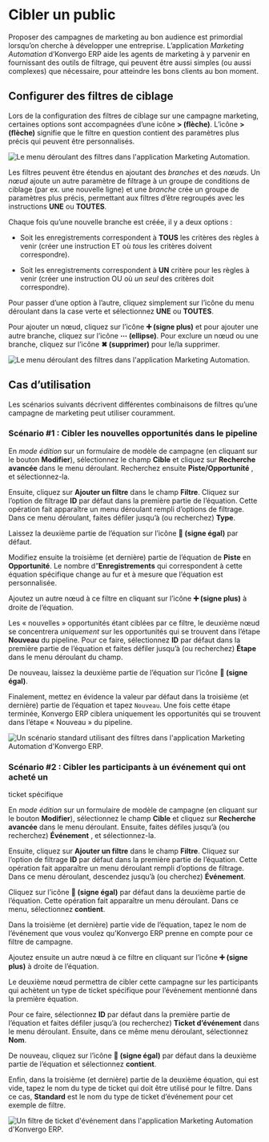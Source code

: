 # Cibler un public

Proposer des campagnes de marketing au bon audience est primordial lorsqu’on
cherche à développer une entreprise. L’application _Marketing Automation_
d’Konvergo ERP aide les agents de marketing à y parvenir en fournissant des outils de
filtrage, qui peuvent être aussi simples (ou aussi complexes) que nécessaire,
pour atteindre les bons clients au bon moment.

## Configurer des filtres de ciblage

Lors de la configuration des filtres de ciblage sur une campagne marketing,
certaines options sont accompagnées d’une icône **> (flèche)**. L’icône **>
(flèche)** signifie que le filtre en question contient des paramètres plus
précis qui peuvent être personnalisés.

![Le menu déroulant des filtres dans l'application Marketing
Automation.](../../../../_images/marketing-filters.png)

Les filtres peuvent être étendus en ajoutant des _branches_ et des _nœuds_. Un
_nœud_ ajoute un autre paramètre de filtrage à un groupe de conditions de
ciblage (par ex. une nouvelle ligne) et une _branche_ crée un groupe de
paramètres plus précis, permettant aux filtres d’être regroupés avec les
instructions **UNE** ou **TOUTES**.

Chaque fois qu’une nouvelle branche est créée, il y a deux options :

  * Soit les enregistrements correspondent à **TOUS** les critères des règles à venir (créer une instruction ET où _tous_ les critères doivent correspondre).

  * Soit les enregistrements correspondent à **UN** critère pour les règles à venir (créer une instruction OU où _un seul_ des critères doit correspondre).

Pour passer d’une option à l’autre, cliquez simplement sur l’icône du menu
déroulant dans la case verte et sélectionnez **UNE** ou **TOUTES**.

Pour ajouter un nœud, cliquez sur l’icône **➕ (signe plus)** et pour ajouter
une autre branche, cliquez sur l’icône **⋯ (ellipse)**. Pour exclure un nœud
ou une branche, cliquez sur l’icône **✖ (supprimer)** pour le/la supprimer.

![Le menu déroulant des filtres dans l'application Marketing
Automation.](../../../../_images/marketing-filter-nodes.png)

## Cas d’utilisation

Les scénarios suivants décrivent différentes combinaisons de filtres qu’une
campagne de marketing peut utiliser couramment.

### Scénario #1 : Cibler les nouvelles opportunités dans le pipeline

En _mode édition_ sur un formulaire de modèle de campagne (en cliquant sur le
bouton **Modifier**), sélectionnez le champ **Cible** et cliquez sur
**Recherche avancée** dans le menu déroulant. Recherchez ensuite
**Piste/Opportunité** , et sélectionnez-la.

Ensuite, cliquez sur **Ajouter un filtre** dans le champ **Filtre**. Cliquez
sur l’option de filtrage **ID** par défaut dans la première partie de
l’équation. Cette opération fait apparaître un menu déroulant rempli d’options
de filtrage. Dans ce menu déroulant, faites défiler jusqu’à (ou recherchez)
**Type**.

Laissez la deuxième partie de l’équation sur l’icône **🟰 (signe égal)** par
défaut.

Modifiez ensuite la troisième (et dernière) partie de l’équation de **Piste**
en **Opportunité**. Le nombre d”**Enregistrements** qui correspondent à cette
équation spécifique change au fur et à mesure que l’équation est
personnalisée.

Ajoutez un autre nœud à ce filtre en cliquant sur l’icône **➕ (signe plus)** à
droite de l’équation.

Les « nouvelles » opportunités étant ciblées par ce filtre, le deuxième nœud
se concentrera _uniquement_ sur les opportunités qui se trouvent dans l’étape
**Nouveau** du pipeline. Pour ce faire, sélectionnez **ID** par défaut dans la
première partie de l’équation et faites défiler jusqu’à (ou recherchez)
**Étape** dans le menu déroulant du champ.

De nouveau, laissez la deuxième partie de l’équation sur l’icône **🟰 (signe
égal)**.

Finalement, mettez en évidence la valeur par défaut dans la troisième (et
dernière) partie de l’équation et tapez `Nouveau`. Une fois cette étape
terminée, Konvergo ERP ciblera uniquement les opportunités qui se trouvent dans
l’étape « Nouveau » du pipeline.

![Un scénario standard utilisant des filtres dans l'application Marketing
Automation d'Konvergo ERP.](../../../../_images/filters-opportunities.png)

### Scénario #2 : Cibler les participants à un événement qui ont acheté un
ticket spécifique

En _mode édition_ sur un formulaire de modèle de campagne (en cliquant sur le
bouton **Modifier**), sélectionnez le champ **Cible** et cliquez sur
**Recherche avancée** dans le menu déroulant. Ensuite, faites défiles jusqu’à
(ou recherchez) **Événement** , et sélectionnez-la.

Ensuite, cliquez sur **Ajouter un filtre** dans le champ **Filtre**. Cliquez
sur l’option de filtrage **ID** par défaut dans la première partie de
l’équation. Cette opération fait apparaître un menu déroulant rempli d’options
de filtrage. Dans ce menu déroulant, descendez jusqu’à (ou cherchez)
**Événement**.

Cliquez sur l’icône **🟰 (signe égal)** par défaut dans la deuxième partie de
l’équation. Cette opération fait apparaître un menu déroulant. Dans ce menu,
sélectionnez **contient**.

Dans la troisième (et dernière) partie vide de l’équation, tapez le nom de
l’événement que vous voulez qu’Konvergo ERP prenne en compte pour ce filtre de
campagne.

Ajoutez ensuite un autre nœud à ce filtre en cliquant sur l’icône **➕ (signe
plus)** à droite de l’équation.

Le deuxième nœud permettra de cibler cette campagne sur les participants qui
achètent un type de ticket spécifique pour l’événement mentionné dans la
première équation.

Pour ce faire, sélectionnez **ID** par défaut dans la première partie de
l’équation et faites défiler jusqu’à (ou recherchez) **Ticket d’événement**
dans le menu déroulant. Ensuite, dans ce même menu déroulant, sélectionnez
**Nom**.

De nouveau, cliquez sur l’icône **🟰 (signe égal)** par défaut dans la deuxième
partie de l’équation et sélectionnez **contient**.

Enfin, dans la troisième (et dernière) partie de la deuxième équation, qui est
vide, tapez le nom du type de ticket qui doit être utilisé pour le filtre.
Dans ce cas, **Standard** est le nom du type de ticket d’événement pour cet
exemple de filtre.

![Un filtre de ticket d'événement dans l'application Marketing Automation
d'Konvergo ERP.](../../../../_images/filters-event-ticket.png)

